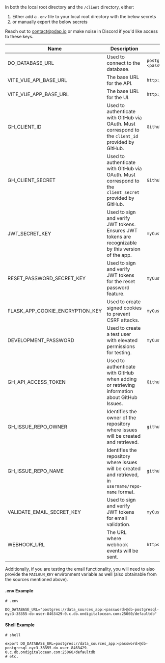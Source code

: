 In both the local root directory and the `/client` directory, either:
1. Either add a `.env` file to your local root directory with the below secrets
2. or manually export the below secrets

Reach out to contact@pdap.io or make noise in Discord if you'd like access to these keys.


| Name                            | Description                                                                                           | Example                                         |
| ------------------------------- |-------------------------------------------------------------------------------------------------------|-------------------------------------------------|
| DO_DATABASE_URL                 | Used to connect to the database.                                                                      | `postgres://data_sources_app:<password>@db-url` |
| VITE_VUE_API_BASE_URL           | The base URL for the API.                                                                             | `http://localhost:5000`                         |
| VITE_VUE_APP_BASE_URL           | The base URL for the UI.                                                                              | `http://localhost:8888`                         |
| GH_CLIENT_ID                    | Used to authenticate with GitHub via OAuth. Must correspond to the `client_id` provided by GitHub.    | `GithubProvidedClientId`                        |
| GH_CLIENT_SECRET                | Used to authenticate with GitHub via OAuth. Must correspond to the `client_secret` provided by GitHub. | `GithubProvidedClientSecret`                    |
| JWT_SECRET_KEY                  | Used to sign and verify JWT tokens. Ensures JWT tokens are recognizable by this version of the app.   | `myCustomJwtSecretKey`                          |
| RESET_PASSWORD_SECRET_KEY       | Used to sign and verify JWT tokens for the reset password feature.                                    | `myCustomResetPasswordSecretKey`                |
| FLASK_APP_COOKIE_ENCRYPTION_KEY | Used to create signed cookies to prevent CSRF attacks.                                                | `myCustomFlaskAppSecretKey`                     |
| DEVELOPMENT_PASSWORD            | Used to create a test user with elevated permissions for testing.                                     | `myCustomDevelopmentPassword`                   |
| GH_API_ACCESS_TOKEN             | Used to authenticate with GitHub when adding or retrieving information about GitHub Issues.           | `GithubProvidedAccessToken`                     |
| GH_ISSUE_REPO_OWNER             | Identifies the owner of the repository where issues will be created and retrieved.                    | `github-username`                              |
| GH_ISSUE_REPO_NAME              | Identifies the repository where issues will be created and retrieved, in `username/repo-name` format. | `github-repo-name`                              |
| VALIDATE_EMAIL_SECRET_KEY       | Used to sign and verify JWT tokens for email validation.                                              | `myCustomValidateEmailSecretKey`                |
| WEBHOOK_URL                     | The URL where webhook events will be sent.                                                            | `https://example.com/webhook`                   |

Additionally, if you are testing the email functionality, you will need to also provide the `MAILGUN_KEY` environment variable as well (also obtainable from the sources mentioned above).

#### .env Example
```
# .env

DO_DATABASE_URL="postgres://data_sources_app:<password>@db-postgresql-nyc3-38355-do-user-8463429-0.c.db.ondigitalocean.com:25060/defaultdb"

```

#### Shell Example
```shell
# shell

export DO_DATABASE_URL=postgres://data_sources_app:<password>@db-postgresql-nyc3-38355-do-user-8463429-0.c.db.ondigitalocean.com:25060/defaultdb
# etc.
```